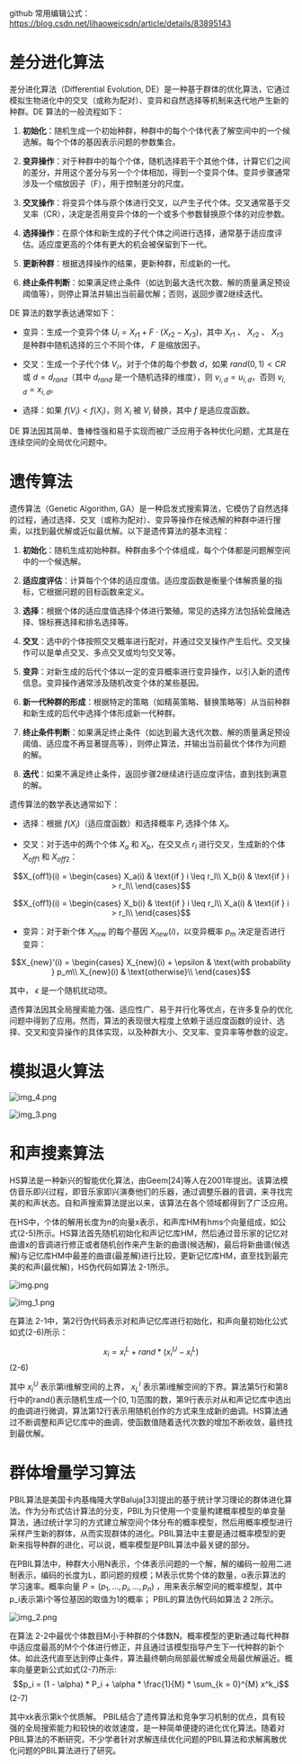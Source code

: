 github 常用编辑公式： https://blog.csdn.net/lihaoweicsdn/article/details/83895143
# 差分进化算法
差分进化算法（Differential Evolution, DE）是一种基于群体的优化算法，它通过模拟生物进化中的交叉（或称为配对）、变异和自然选择等机制来迭代地产生新的种群。DE 算法的一般流程如下：

1. **初始化**：随机生成一个初始种群，种群中的每个个体代表了解空间中的一个候选解。每个个体的基因表示问题的参数集合。

2. **变异操作**：对于种群中的每个个体，随机选择若干个其他个体，计算它们之间的差分，并用这个差分与另一个个体相加，得到一个变异个体。变异步骤通常涉及一个缩放因子（F），用于控制差分的尺度。

3. **交叉操作**：将变异个体与原个体进行交叉，以产生子代个体。交叉通常基于交叉率（CR），决定是否用变异个体的一个或多个参数替换原个体的对应参数。

4. **选择操作**：在原个体和新生成的子代个体之间进行选择，通常基于适应度评估。适应度更高的个体有更大的机会被保留到下一代。

5. **更新种群**：根据选择操作的结果，更新种群，形成新的一代。

6. **终止条件判断**：如果满足终止条件（如达到最大迭代次数、解的质量满足预设阈值等），则停止算法并输出当前最优解；否则，返回步骤2继续迭代。

DE 算法的数学表达通常如下：

- 变异：生成一个变异个体 $U_i = X_{r1} + F \cdot (X_{r2} - X_{r3})$，其中 $X_{r1}$ 、 $X_{r2}$ 、 $X_{r3}$  是种群中随机选择的三个不同个体， $F$  是缩放因子。

- 交叉：生成一个子代个体 $V_i$，对于个体的每个参数 $d$，如果 $rand(0, 1) < CR$ 或 $d = d_{rand}$（其中 $d_{rand}$ 是一个随机选择的维度），则 $v_{i,d} = u_{i,d}$，否则 $v_{i,d} = x_{i,d}$。

- 选择：如果 $f(V_i) < f(X_i)$，则 $X_i$ 被 $V_i$ 替换，其中 $f$ 是适应度函数。

DE 算法因其简单、鲁棒性强和易于实现而被广泛应用于各种优化问题，尤其是在连续空间的全局优化问题中。


# 遗传算法
遗传算法（Genetic Algorithm, GA）是一种启发式搜索算法，它模仿了自然选择的过程，通过选择、交叉（或称为配对）、变异等操作在候选解的种群中进行搜索，以找到最优解或近似最优解。以下是遗传算法的基本流程：

1. **初始化**：随机生成初始种群。种群由多个个体组成，每个个体都是问题解空间中的一个候选解。

2. **适应度评估**：计算每个个体的适应度值。适应度函数是衡量个体解质量的指标，它根据问题的目标函数来定义。

3. **选择**：根据个体的适应度值选择个体进行繁殖。常见的选择方法包括轮盘赌选择、锦标赛选择和排名选择等。

4. **交叉**：选中的个体按照交叉概率进行配对，并通过交叉操作产生后代。交叉操作可以是单点交叉、多点交叉或均匀交叉等。

5. **变异**：对新生成的后代个体以一定的变异概率进行变异操作，以引入新的遗传信息。变异操作通常涉及随机改变个体的某些基因。

6. **新一代种群的形成**：根据特定的策略（如精英策略、替换策略等）从当前种群和新生成的后代中选择个体形成新一代种群。

7. **终止条件判断**：如果满足终止条件（如达到最大迭代次数、解的质量满足预设阈值、适应度不再显著提高等），则停止算法，并输出当前最优个体作为问题的解。

8. **迭代**：如果不满足终止条件，返回步骤2继续进行适应度评估，直到找到满意的解。

遗传算法的数学表达通常如下：

- 选择：根据 $f(X_i)$（适应度函数）和选择概率 $P_i$ 选择个体 $X_i$。

- 交叉：对于选中的两个个体 $X_a$ 和 $X_b$，在交叉点 $r_l$ 进行交叉，生成新的个体 $X_{off1}$ 和 $X_{off2}$：

$$X_{off1}(i) = \begin{cases}
		X_a(i) & \text{if } i \leq r_l\\
		X_b(i) & \text{if } i > r_l\\
		\end{cases}$$

$$X_{off1}(i) = \begin{cases}
		X_b(i) & \text{if } i \leq r_l\\
		X_a(i) & \text{if } i > r_l\\
		\end{cases}$$


- 变异：对于新个体 $X_{new}$ 的每个基因 $X_{new}(i)$，以变异概率 $p_m$ 决定是否进行变异：

$$X_{new}'(i) = \begin{cases}
	 X_{new}(i) + \epsilon & \text{with probability } p_m\\
	 X_{new}(i) & \text{otherwise}\\
	 \end{cases}$$

其中， $\epsilon$ 是一个随机扰动项。

遗传算法因其全局搜索能力强、适应性广、易于并行化等优点，在许多复杂的优化问题中得到了应用。然而，算法的表现很大程度上依赖于适应度函数的设计、选择、交叉和变异操作的具体实现，以及种群大小、交叉率、变异率等参数的设定。


# 模拟退火算法

![img_4.png](img_4.png)

![img_3.png](img_3.png)

# 和声搜素算法
HS算法是一种新兴的智能优化算法，由Geem[24]等人在2001年提出。该算法模仿音乐即兴过程，即音乐家即兴演奏他们的乐器，通过调整乐器的音调，来寻找完美的和声状态。自和声搜索算法提出以来，该算法在各个领域都得到了广泛应用。

在HS中，个体的解用长度为n的向量x表示，和声库HM有hms个向量组成，如公式(2-5)所示。HS算法首先随机初始化和声记忆库HM，然后通过音乐家的记忆对曲谱x的音调进行修正或者随机创作来产生新的曲谱(候选解)，最后将新曲谱(候选解)与记忆库HM中最差的曲谱(最差解)进行比较，更新记忆库HM，直至找到最完美的和声(最优解)，HS伪代码如算法 2-1所示。

![img.png](img.png)

![img_1.png](img_1.png)

在算法 2-1中，第2行伪代码表示对和声记忆库进行初始化，和声向量初始化公式如式(2-6)所示：

$$x_i = x^L_i + rand * (x^U_i - x^L_i)$$ 	(2-6)

其中 $x^U_i$ 表示第i维解空间的上界， $x^i_L$ 表示第i维解空间的下界。算法第5行和第8行中的rand()表示随机生成一个[0, 1)范围的数，第9行表示对从和声记忆库中选出的曲调进行微调，算法第12行表示用随机创作的方式来生成新的曲调。HS算法通过不断调整和声记忆库中的曲调，使函数值随着迭代次数的增加不断收敛，最终找到最优解。


# 群体增量学习算法
PBIL算法是美国卡内基梅隆大学Baluja[33]提出的基于统计学习理论的群体进化算法。作为分布式估计算法的分支，PBIL为只使用一个变量构建概率模型的单变量算法，通过统计学习的方式建立解空间个体分布的概率模型，然后用概率模型进行采样产生新的群体，从而实现群体的进化。PBIL算法中主要是通过概率模型的更新来指导种群的进化，可以说，概率模型是PBIL算法中最关键的部分。

在PBIL算法中，种群大小用N表示，个体表示问题的一个解，解的编码一般用二进制表示，编码的长度为L，即问题的规模；M表示优势个体的数量，α表示算法的学习速率。概率向量 $P=(p_1, …, p_i, …, p_n)$ ，用来表示解空间的概率模型，其中p_i表示第i个等位基因的取值为1的概率； PBIL的算法伪代码如算法 2 2所示。

![img_2.png](img_2.png)

在算法 2-2中最优个体数目M小于种群的个体数N。概率模型的更新通过每代种群中适应度最高的M个个体进行修正，并且通过该模型指导产生下一代种群的新个体。如此迭代直至达到停止条件，算法最终朝向局部最优解或全局最优解逼近。概率向量更新公式如式(2-7)所示: 
$$p_i = (1 - \alpha) * P_i + \alpha * \frac{1}{M} * \sum_{k = 0}^{M} x^k_i$$	 	(2-7)

其中xk表示第k个优质解。
PBIL结合了遗传算法和竞争学习机制的优点，具有较强的全局搜索能力和较快的收敛速度，是一种简单便捷的进化优化算法。随着对PBIL算法的不断研究，不少学者针对求解连续优化问题的PBIL算法和求解离散优化问题的PBIL算法进行了研究。


